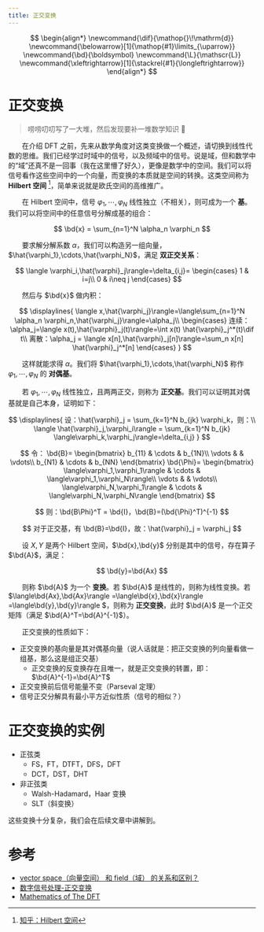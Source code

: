 ```yaml
---
title: 正交变换
---
```


<!--more-->

$$
\begin{align*}
\newcommand{\dif}{\mathop{}\!\mathrm{d}}
\newcommand{\belowarrow}[1]{\mathop{#1}\limits_{\uparrow}}
\newcommand{\bd}{\boldsymbol}
\newcommand{\L}{\mathscr{L}}
\newcommand{\xleftrightarrow}[1]{\stackrel{#1}{\longleftrightarrow}}
\end{align*}
$$

# 正交变换

> 唠唠叨叨写了一大堆，然后发现要补一堆数学知识 🤬

&emsp;&emsp;在介绍 DFT 之前，先来从数学角度对这类变换做一个概述，请切换到线性代数的思维。我们已经学过时域中的信号，以及频域中的信号。说是域，但和数学中的“域”还真不是一回事（我在这里懵了好久），更像是数学中的空间。我们可以将信号看作这些空间中的一个向量，而变换的本质就是空间的转换。这类空间称为 **Hilbert 空间** [^1]，简单来说就是欧氏空间的高维推广。

&emsp;&emsp;在 Hilbert 空间中，信号 $\varphi_1,\cdots,\varphi_N$ 线性独立（不相关），则可成为一个 **基**。我们可以将空间中的任意信号分解成基的组合：

$$
\bd{x} = \sum_{n=1}^N \alpha_n \varphi_n
$$

&emsp;&emsp;要求解分解系数 $\alpha$，我们可以构造另一组向量，$\hat{\varphi_1},\cdots,\hat{\varphi_N}$，满足 **双正交关系**：

$$
\langle \varphi_i,\hat{\varphi}_j\rangle=\delta_{i,j}=
\begin{cases}
1 & i=j\\
0 & i\neq j
\end{cases}
$$

&emsp;&emsp;然后与 $\bd{x}$ 做内积：

$$
\displaylines{
\langle x,\hat{\varphi_j}\rangle=\langle\sum_{n=1}^N \alpha_n \varphi_n,\hat{\varphi_j}\rangle=\alpha_j\\
\begin{cases}
连续：\alpha_j=\langle x(t),\hat{\varphi}_j(t)\rangle=\int x(t) \hat{\varphi}_j^*(t)\dif t\\
离散：\alpha_j = \langle x[n],\hat{\varphi}_j[n]\rangle=\sum_n x[n] \hat{\varphi}_j^*[n]
\end{cases}
}
$$

&emsp;&emsp;这样就能求得 $\alpha$。我们将 $\hat{\varphi_1},\cdots,\hat{\varphi_N}$ 称作 $\varphi_1,\cdots,\varphi_N$ 的 **对偶基**。

&emsp;&emsp;若 $\varphi_1,\cdots,\varphi_N$ 线性独立，且两两正交，则称为 **正交基**。我们可以证明其对偶基就是自己本身，证明如下：

$$
\displaylines{
设：\hat{\varphi}_j = \sum_{k=1}^N b_{jk} \varphi_k，则：\\
\langle \hat{\varphi}_j,\varphi_i\rangle = \sum_{k=1}^N b_{jk} \langle\varphi_k,\varphi_j\rangle=\delta_{i,j}
}
$$

$$
令：
\bd{B}=
\begin{bmatrix}
b_{11} & \cdots & b_{1N}\\
\vdots & & \vdots\\
b_{N1} & \cdots & b_{NN}
\end{bmatrix}
\bd{\Phi}=
\begin{bmatrix}
\langle\varphi_1,\varphi_1\rangle & \cdots & \langle\varphi_1,\varphi_N\rangle\\
\vdots & & \vdots\\
\langle\varphi_N,\varphi_1\rangle & \cdots & \langle\varphi_N,\varphi_N\rangle
\end{bmatrix}
$$

$$
则：\bd{B\Phi}^T = \bd{I}，\bd{B}=(\bd{\Phi}^T)^{-1}
$$

$$
对于正交基，有 \bd{B}=\bd{I}，故：\hat{\varphi}_j = \varphi_j
$$

&emsp;&emsp;设 $X,Y$ 是两个 Hilbert 空间，$\bd{x},\bd{y}$ 分别是其中的信号，存在算子 $\bd{A}$，满足：

$$
\bd{y}=\bd{Ax}
$$

&emsp;&emsp;则称 $\bd{A}$ 为一个 **变换**。若 $\bd{A}$ 是线性的，则称为线性变换。若 $\langle\bd{Ax},\bd{Ax}\rangle =\langle\bd{x},\bd{x}\rangle =\langle\bd{y},\bd{y}\rangle $，则称为 **正交变换**，此时 $\bd{A}$ 是一个正交矩阵（满足 $\bd{A}^T=\bd{A}^{-1}$）。

[^1]: [知乎：Hilbert 空间](https://zhuanlan.zhihu.com/p/113197869)

&emsp;&emsp;正交变换的性质如下：

- 正交变换的基向量是其对偶基向量（说人话就是：把正交变换的列向量看做一组基，那么这是组正交基）
  - 正交变换的反变换存在且唯一，就是正交变换的转置，即：$\bd{A}^{-1}=\bd{A}^T$
- 正交变换前后信号能量不变（Parseval 定理）
- 信号正交分解具有最小平方近似性质（信号的相似？）

# 正交变换的实例

- 正弦类
  - FS，FT，DTFT，DFS，DFT
  - DCT，DST，DHT
- 非正弦类
  - Walsh-Hadamard，Haar 变换
  - SLT（斜变换）

这些变换十分复杂，我们会在后续文章中讲解到。

# 参考

- [vector space（向量空间） 和 field（域） 的关系和区别？](https://www.zhihu.com/question/280096589)
- [数字信号处理-正交变换](https://wenku.baidu.com/view/64e924336137ee06eef918de.html)
- [Mathematics of The DFT](https://www.dsprelated.com/freebooks/mdft/)
